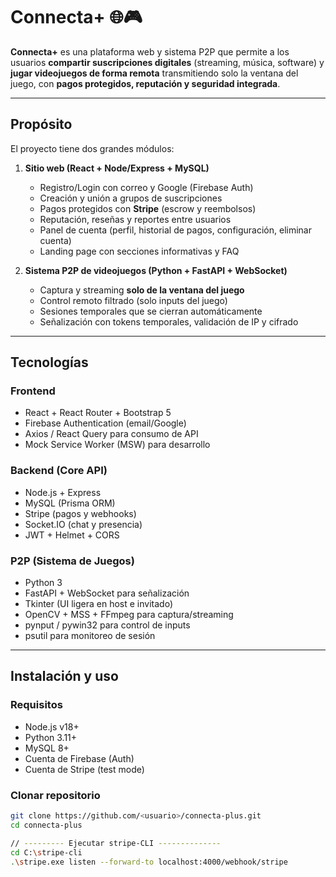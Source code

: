 # Connecta+ 🌐🎮

**Connecta+** es una plataforma web y sistema P2P que permite a los usuarios **compartir suscripciones digitales** (streaming, música, software) y **jugar videojuegos de forma remota** transmitiendo solo la ventana del juego, con **pagos protegidos, reputación y seguridad integrada**.

---

## Propósito

El proyecto tiene dos grandes módulos:

1. **Sitio web (React + Node/Express + MySQL)**  
   - Registro/Login con correo y Google (Firebase Auth)  
   - Creación y unión a grupos de suscripciones  
   - Pagos protegidos con **Stripe** (escrow y reembolsos)  
   - Reputación, reseñas y reportes entre usuarios  
   - Panel de cuenta (perfil, historial de pagos, configuración, eliminar cuenta)  
   - Landing page con secciones informativas y FAQ  

2. **Sistema P2P de videojuegos (Python + FastAPI + WebSocket)**  
   - Captura y streaming **solo de la ventana del juego**  
   - Control remoto filtrado (solo inputs del juego)  
   - Sesiones temporales que se cierran automáticamente  
   - Señalización con tokens temporales, validación de IP y cifrado  

---

## Tecnologías

### Frontend
- React + React Router + Bootstrap 5
- Firebase Authentication (email/Google)
- Axios / React Query para consumo de API
- Mock Service Worker (MSW) para desarrollo

### Backend (Core API)
- Node.js + Express
- MySQL (Prisma ORM)
- Stripe (pagos y webhooks)
- Socket.IO (chat y presencia)
- JWT + Helmet + CORS

### P2P (Sistema de Juegos)
- Python 3
- FastAPI + WebSocket para señalización
- Tkinter (UI ligera en host e invitado)
- OpenCV + MSS + FFmpeg para captura/streaming
- pynput / pywin32 para control de inputs
- psutil para monitoreo de sesión

---

## Instalación y uso

### Requisitos
- Node.js v18+
- Python 3.11+
- MySQL 8+
- Cuenta de Firebase (Auth)
- Cuenta de Stripe (test mode)

### Clonar repositorio
```bash
git clone https://github.com/<usuario>/connecta-plus.git
cd connecta-plus

// --------- Ejecutar stripe-CLI --------------
cd C:\stripe-cli
.\stripe.exe listen --forward-to localhost:4000/webhook/stripe